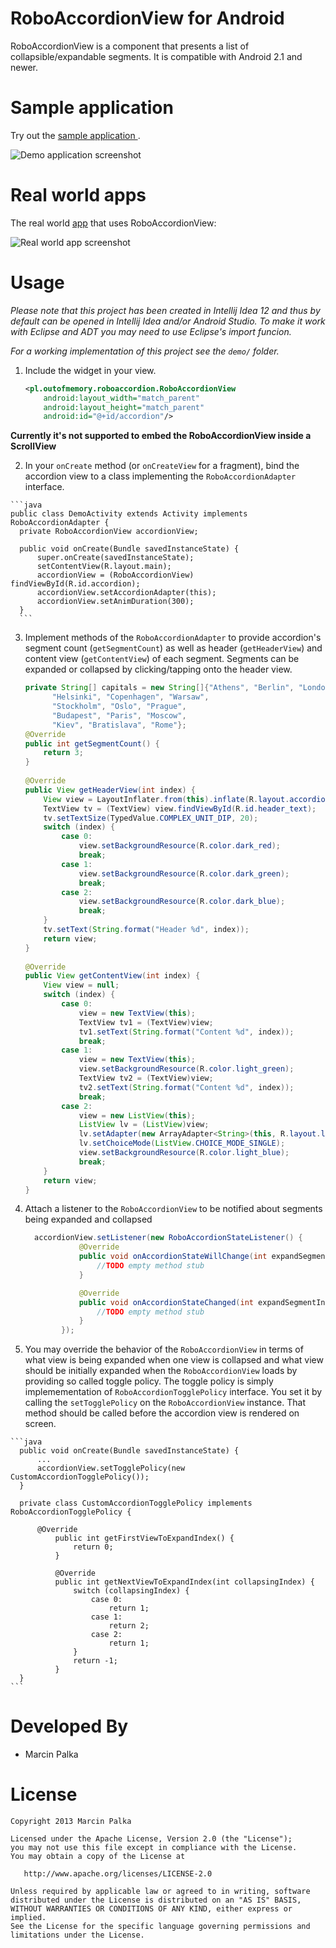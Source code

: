 RoboAccordionView for Android
==========================

RoboAccordionView is a component that presents a list of collapsible/expandable segments. It is compatible with Android 2.1 and newer.

Sample application
==================

Try out the [sample application ][2].

![Demo application screenshot][1]

Real world apps
==================

The real world [app][4] that uses RoboAccordionView:

![Real world app screenshot][3]

Usage
=====

*Please note that this project has been created in Intellij Idea 12 and thus by default can be opened in Intellij Idea and/or Android Studio. To make it work with Eclipse and ADT you may need to use Eclipse's import funcion.*

*For a working implementation of this project see the `demo/` folder.*

  1. Include the widget in your view. 

      ```xml
      <pl.outofmemory.roboaccordion.RoboAccordionView
          android:layout_width="match_parent"
          android:layout_height="match_parent"
          android:id="@+id/accordion"/>
      ```
        
  **Currently it's not supported to embed the RoboAccordionView inside a ScrollView**

  2. In your `onCreate` method (or `onCreateView` for a fragment), bind the
     accordion view to a class implementing the `RoboAccordionAdapter` interface.

    ```java
    public class DemoActivity extends Activity implements RoboAccordionAdapter {
      private RoboAccordionView accordionView;
      
      public void onCreate(Bundle savedInstanceState) {
          super.onCreate(savedInstanceState);
          setContentView(R.layout.main);
          accordionView = (RoboAccordionView) findViewById(R.id.accordion);
          accordionView.setAccordionAdapter(this);
          accordionView.setAnimDuration(300);
      }
      ```

  3. Implement methods of the `RoboAccordionAdapter` to provide accordion's segment count (`getSegmentCount`) as well as header (`getHeaderView`) and content view (`getContentView`) of each segment. Segments can be expanded or collapsed by clicking/tapping onto the header view.

      ```java
      private String[] capitals = new String[]{"Athens", "Berlin", "London",
            "Helsinki", "Copenhagen", "Warsaw",
            "Stockholm", "Oslo", "Prague",
            "Budapest", "Paris", "Moscow",
            "Kiev", "Bratislava", "Rome"};
      @Override
      public int getSegmentCount() {
          return 3;
      }
  
      @Override
      public View getHeaderView(int index) {
          View view = LayoutInflater.from(this).inflate(R.layout.accordion_header, null);
          TextView tv = (TextView) view.findViewById(R.id.header_text);
          tv.setTextSize(TypedValue.COMPLEX_UNIT_DIP, 20);
          switch (index) {
              case 0:
                  view.setBackgroundResource(R.color.dark_red);
                  break;
              case 1:
                  view.setBackgroundResource(R.color.dark_green);
                  break;
              case 2:
                  view.setBackgroundResource(R.color.dark_blue);
                  break;
          }
          tv.setText(String.format("Header %d", index));
          return view;
      }
  
      @Override
      public View getContentView(int index) {
          View view = null;
          switch (index) {
              case 0:
                  view = new TextView(this);
                  TextView tv1 = (TextView)view;
                  tv1.setText(String.format("Content %d", index));
                  break;
              case 1:
                  view = new TextView(this);
                  view.setBackgroundResource(R.color.light_green);
                  TextView tv2 = (TextView)view;
                  tv2.setText(String.format("Content %d", index));
                  break;
              case 2:
                  view = new ListView(this);
                  ListView lv = (ListView)view;
                  lv.setAdapter(new ArrayAdapter<String>(this, R.layout.list_item_capital_row, capitals));
                  lv.setChoiceMode(ListView.CHOICE_MODE_SINGLE);
                  view.setBackgroundResource(R.color.light_blue);
                  break;
          }
          return view;
      }
      ```
  4. Attach a listener to the `RoboAccordionView` to be notified about segments being expanded and collapsed

      ```java
        accordionView.setListener(new RoboAccordionStateListener() {
                  @Override
                  public void onAccordionStateWillChange(int expandSegmentIndex, int collapseSegmentIndex) {
                      //TODO empty method stub
                  }
      
                  @Override
                  public void onAccordionStateChanged(int expandSegmentIndex, int collapseSegmentIndex) {
                      //TODO empty method stub
                  }
              });
      ```
  5. You may override the behavior of the `RoboAccordionView` in terms of what view is being expanded when one view is collapsed and what view should be initially expanded when the `RoboAccordionView` loads by providing so called toggle policy. The toggle policy is simply implemementation of `RoboAccordionTogglePolicy` interface. You set it by calling the `setTogglePolicy` on the `RoboAccordionView` instance. That method should be called before the accordion view is rendered on screen.

    ```java
      public void onCreate(Bundle savedInstanceState) {
          ...
          accordionView.setTogglePolicy(new CustomAccordionTogglePolicy());
      }
    
      private class CustomAccordionTogglePolicy implements RoboAccordionTogglePolicy {
    
          @Override
              public int getFirstViewToExpandIndex() {
                  return 0;
              }

              @Override
              public int getNextViewToExpandIndex(int collapsingIndex) {
                  switch (collapsingIndex) {
                      case 0:
                          return 1;
                      case 1:
                          return 2;
                      case 2:
                          return 1;
                  }
                  return -1;
              }
      }
    ```

Developed By
============

 * Marcin Palka

License
=======

    Copyright 2013 Marcin Palka

    Licensed under the Apache License, Version 2.0 (the "License");
    you may not use this file except in compliance with the License.
    You may obtain a copy of the License at

       http://www.apache.org/licenses/LICENSE-2.0

    Unless required by applicable law or agreed to in writing, software
    distributed under the License is distributed on an "AS IS" BASIS,
    WITHOUT WARRANTIES OR CONDITIONS OF ANY KIND, either express or implied.
    See the License for the specific language governing permissions and
    limitations under the License.

[1]: https://raw.github.com/mpalka/RoboAccordionView/master/screenshots/demo-application.png
[2]: https://raw.github.com/mpalka/RoboAccordionView/master/demo/RoboAccordionViewDemo/RoboAccordionViewDemo.apk
[3]: https://raw.github.com/mpalka/RoboAccordionView/master/screenshots/real_world_app_screenshot.png
[4]: https://play.google.com/store/apps/details?id=pl.rtproject.android.mniamo
